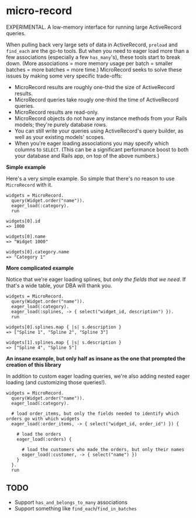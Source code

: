 # micro-record

EXPERIMENTAL. A low-memory interface for running large ActiveRecord queries.

When pulling back very large sets of data in ActiveRecord, `preload` and `find_each` are the go-to tools. But when you need to eager load more than a few associations (especially a few `has_many`'s), these tools start to break down. (More associations = more memory usage per batch = smaller batches = more batches = more time.) MicroRecord seeks to solve these issues by making some very specific trade-offs:
* MicroRecord results are roughly one-thid the size of ActiveRecord results.
* MicroRecord queries take rougly one-third the time of ActiveRecord queries.
* MicroRecord results are read-only.
* MicroRecord objects do not have any instance methods from your Rails models; they're purely database rows.
* You can still write your queries using ActiveRecord's query builder, as well as your existing models' scopes.
* When you're eager loading associations you may specify which columns to `SELECT`. (This can be a significant performance boost to both your database and Rails app, on top of the above numbers.)

**Simple example**

Here's a very simple example. So simple that there's no reason to use `MicroRecord` with it.

    widgets = MicroRecord.
      query(Widget.order("name")).
      eager_load(:category).
      run

    widgets[0].id
    => 1000

    widgets[0].name
    => "Widget 1000"

    widgets[0].category.name
    => "Category 1"

**More complicated example**

Notice that we're eager loading splines, but *only the fields that we need*. If that's a wide table, your DBA will thank you.

    widgets = MicroRecord.
      query(Widget.order("name")).
      eager_load(:category).
      eager_load(:splines, -> { select("widget_id, description") }).
      run

    widgets[0].splines.map { |s| s.description }
    => ["Spline 1", "Spline 2", "Spline 3"]

    widgets[1].splines.map { |s| s.description }
    => ["Spline 4", "Spline 5"]

**An insane example, but only half as insane as the one that prompted the creation of this library**

In addition to custom eager loading queries, we're also adding nested eager loading (and customizing those queries!).

    widgets = MicroRecord.
      query(Widget.order("name")).
      eager_load(:category).

      # load order_items, but only the fields needed to identify which orders go with which widgets
      eager_load(:order_items, -> { select("widget_id, order_id") }) {

        # load the orders
        eager_load(:orders) {

          # load the customers who made the orders, but only their names
          eager_load(:customer, -> { select("name") })
        }
      }.
      run

## TODO

* Support `has_and_belongs_to_many` associations
* Support something like `find_each`/`find_in_batches`
